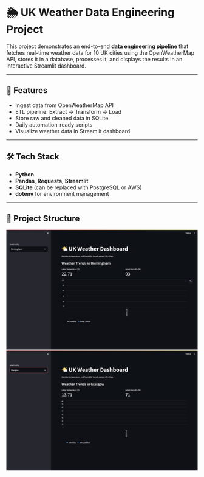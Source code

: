 # 🌦️ UK Weather Data Engineering Project

This project demonstrates an end-to-end **data engineering pipeline** that fetches real-time weather data for 10 UK cities using the OpenWeatherMap API, stores it in a database, processes it, and displays the results in an interactive Streamlit dashboard.

---

## 📌 Features

- Ingest data from OpenWeatherMap API
- ETL pipeline: Extract → Transform → Load
- Store raw and cleaned data in SQLite
- Daily automation-ready scripts
- Visualize weather data in Streamlit dashboard

---

## 🛠️ Tech Stack

- **Python**
- **Pandas**, **Requests**, **Streamlit**
- **SQLite** (can be replaced with PostgreSQL or AWS)
- **dotenv** for environment management

---

## 📂 Project Structure

![Screenshot of Streamlit Dashboard Birmingham](screenshot.png) 
![Screenshot of Streamlit Dashboard Glasgow](screenshot1.png)
